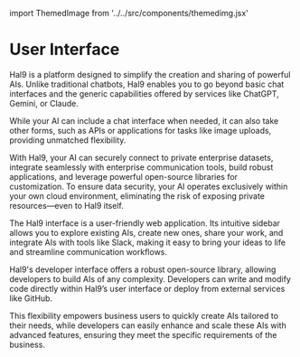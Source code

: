 import ThemedImage from '../../src/components/themedimg.jsx'

# User Interface

Hal9 is a platform designed to simplify the creation and sharing of powerful AIs. Unlike traditional chatbots, Hal9 enables you to go beyond basic chat interfaces and the generic capabilities offered by services like ChatGPT, Gemini, or Claude.

While your AI can include a chat interface when needed, it can also take other forms, such as APIs or applications for tasks like image uploads, providing unmatched flexibility.

With Hal9, your AI can securely connect to private enterprise datasets, integrate seamlessly with enterprise communication tools, build robust applications, and leverage powerful open-source libraries for customization. To ensure data security, your AI operates exclusively within your own cloud environment, eliminating the risk of exposing private resources—even to Hal9 itself.

The Hal9 interface is a user-friendly web application. Its intuitive sidebar allows you to explore existing AIs, create new ones, share your work, and integrate AIs with tools like Slack, making it easy to bring your ideas to life and streamline communication workflows.

<center><a href="explore"><ThemedImage src="hal9-start" /></a></center>

Hal9's developer interface offers a robust open-source library, allowing developers to build AIs of any complexity. Developers can write and modify code directly within Hal9’s user interface or deploy from external services like GitHub.

This flexibility empowers business users to quickly create AIs tailored to their needs, while developers can easily enhance and scale these AIs with advanced features, ensuring they meet the specific requirements of the business.
